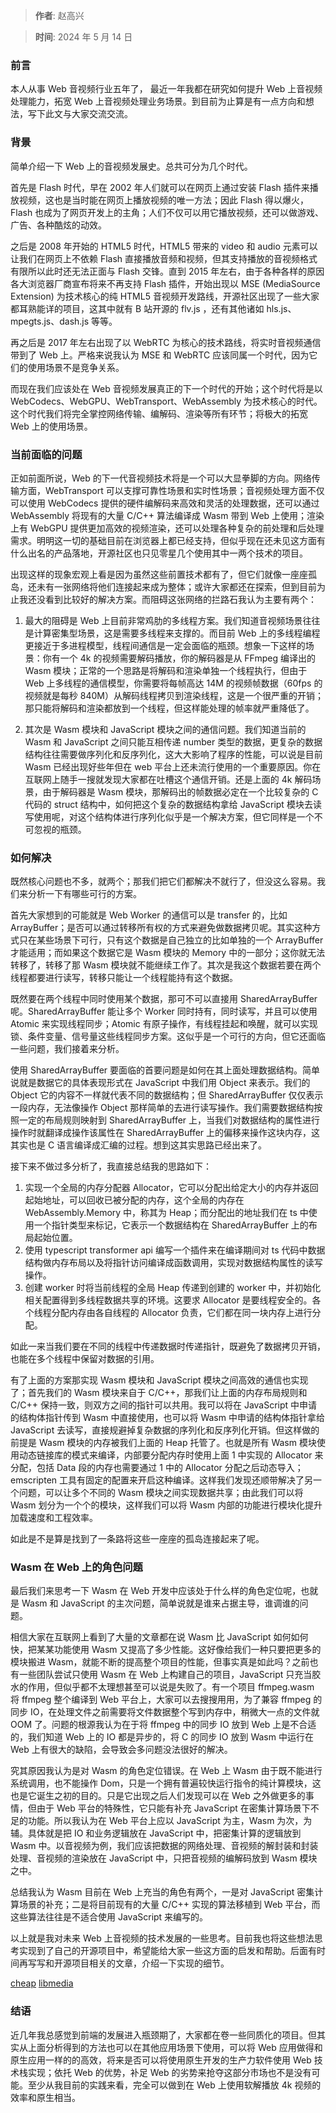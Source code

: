 > **作者**: 赵高兴

> **时间**: 2024 年 5 月 14 日

### 前言

本人从事 Web 音视频行业五年了， 最近一年我都在研究如何提升 Web 上音视频处理能力，拓宽 Web 上音视频处理业务场景。到目前为止算是有一点方向和想法，写下此文与大家交流交流。

### 背景

简单介绍一下 Web 上的音视频发展史。总共可分为几个时代。

首先是 Flash 时代，早在 2002 年人们就可以在网页上通过安装 Flash 插件来播放视频，这也是当时能在网页上播放视频的唯一方法；因此 Flash 得以爆火，Flash 也成为了网页开发上的主角；人们不仅可以用它播放视频，还可以做游戏、广告、各种酷炫的动效。

之后是 2008 年开始的 HTML5 时代，HTML5 带来的 video 和 audio 元素可以让我们在网页上不依赖 Flash 直接播放音频和视频，但其支持播放的音视频格式有限所以此时还无法正面与 Flash 交锋。直到 2015 年左右，由于各种各样的原因各大浏览器厂商宣布将来不再支持 Flash 插件，开始出现以 MSE (MediaSource Extension) 为技术核心的纯 HTML5 音视频开发路线，开源社区出现了一些大家都耳熟能详的项目，这其中就有 B 站开源的 flv.js ，还有其他诸如 hls.js、mpegts.js、dash.js 等等。

再之后是 2017 年左右出现了以 WebRTC 为核心的技术路线，将实时音视频通信带到了 Web 上。严格来说我认为 MSE 和 WebRTC 应该同属一个时代，因为它们的使用场景不是竞争关系。

而现在我们应该处在 Web 音视频发展真正的下一个时代的开始；这个时代将是以 WebCodecs、WebGPU、WebTransport、WebAssembly 为技术核心的时代。这个时代我们将完全掌控网络传输、编解码、渲染等所有环节；将极大的拓宽 Web 上的使用场景。

### 当前面临的问题

正如前面所说，Web 的下一代音视频技术将是一个可以大显拳脚的方向。网络传输方面，WebTransport 可以支撑可靠性场景和实时性场景；音视频处理方面不仅可以使用 WebCodecs 提供的硬件编解码来高效和灵活的处理数据，还可以通过 WebAssembly 将现有的大量 C/C++ 算法编译成 Wasm 带到 Web 上使用；渲染上有 WebGPU 提供更加高效的视频渲染，还可以处理各种复杂的前处理和后处理需求。明明这一切的基础目前在浏览器上都已经支持，但似乎现在还未见这方面有什么出名的产品落地，开源社区也只见零星几个使用其中一两个技术的项目。

出现这样的现象宏观上看是因为虽然这些前置技术都有了，但它们就像一座座孤岛，还未有一张网络将他们连接起来成为整体；或许大家都还在探索，但到目前为止我还没看到比较好的解决方案。而阻碍这张网络的拦路石我认为主要有两个：

 1. 最大的阻碍是 Web 上目前非常鸡肋的多线程方案。我们知道音视频场景往往是计算密集型场景，这是需要多线程来支撑的。而目前 Web 上的多线程编程更接近于多进程模型，线程间通信是一定会面临的瓶颈。想象一下这样的场景：你有一个 4k 的视频需要解码播放，你的解码器是从 FFmpeg 编译出的 Wasm 模块；正常的一个思路是将解码和渲染单独一个线程执行，但由于 Web 上多线程的通信模型，你需要将每帧高达 14M 的视频帧数据（60fps 的视频就是每秒 840M）从解码线程拷贝到渲染线程，这是一个很严重的开销；那只能将解码和渲染都放到一个线程，但这样能处理的帧率就严重降低了。

 2. 其次是 Wasm 模块和 JavaScript 模块之间的通信问题。我们知道当前的 Wasm 和 JavaScript 之间只能互相传递 number 类型的数据，更复杂的数据结构往往需要做序列化和反序列化，这大大影响了程序的性能，可以说是目前 Wasm 已经出现好些年但在 web 平台上还未流行使用的一个重要原因。你在互联网上随手一搜就发现大家都在吐槽这个通信开销。还是上面的 4k 解码场景，由于解码器是 Wasm 模块，那解码出的帧数据必定在一个比较复杂的 C 代码的 struct 结构中，如何把这个复杂的数据结构拿给 JavaScript 模块去读写使用呢，对这个结构体进行序列化似乎是一个解决方案，但它同样是一个不可忽视的瓶颈。

### 如何解决

既然核心问题也不多，就两个；那我们把它们都解决不就行了，但没这么容易。我们来分析一下有哪些可行的方案。

首先大家想到的可能就是 Web Worker 的通信可以是 transfer 的，比如 ArrayBuffer；是否可以通过转移所有权的方式来避免做数据拷贝呢。其实这种方式只在某些场景下可行，只有这个数据是自己独立的比如单独的一个 ArrayBuffer 才能适用；而如果这个数据它是 Wasm 模块的 Memory 中的一部分；这你就无法转移了，转移了那 Wasm 模块就不能继续工作了。其次是我这个数据若要在两个线程都要进行读写，转移只能让一个线程能持有这个数据。

既然要在两个线程中同时使用某个数据，那可不可以直接用  SharedArrayBuffer 呢。SharedArrayBuffer 能让多个 Worker 同时持有，同时读写，并且可以使用 Atomic 来实现线程同步；Atomic 有原子操作，有线程挂起和唤醒，就可以实现锁、条件变量、信号量这些线程同步方案。这似乎是一个可行的方向，但它还面临一些问题，我们接着来分析。

使用 SharedArrayBuffer 要面临的首要问题是如何在其上面处理数据结构。简单说就是数据它的具体表现形式在 JavaScript 中我们用 Object 来表示。我们的 Object 它的内容不一样就代表不同的数据结构；但 SharedArrayBuffer 仅仅表示一段内存，无法像操作 Object 那样简单的去进行读写操作。我们需要数据结构按照一定的布局规则映射到 SharedArrayBuffer 上，当我们对数据结构的属性进行操作时就翻译成操作该属性在 SharedArrayBuffer 上的偏移来操作这块内存，这其实也是 C 语言编译成汇编的过程。想到这其实思路已经出来了。

接下来不做过多分析了，我直接总结我的思路如下：

1. 实现一个全局的内存分配器 Allocator，它可以分配出给定大小的内存并返回起始地址，可以回收已被分配的内存，这个全局的内存在 WebAssembly.Memory 中，称其为 Heap；而分配出的地址我们在 ts 中使用一个指针类型来标记，它表示一个数据结构在 SharedArrayBuffer 上的布局起始位置。
2. 使用 typescript transformer api 编写一个插件来在编译期间对 ts 代码中数据结构做内存布局以及将指针访问编译成函数调用，实现对数据结构属性的读写操作。
3. 创建 worker 时将当前线程的全局 Heap 传递到创建的 worker 中，并初始化相关配置得到多线程数据共享的环境。这要求 Allocator 是要线程安全的。各个线程分配内存由各自线程的 Allocator 负责，它们都在同一块内存上进行分配。

如此一来当我们要在不同的线程中传递数据时传递指针，既避免了数据拷贝开销，也能在多个线程中保留对数据的引用。

有了上面的方案那实现 Wasm 模块和 JavaScript 模块之间高效的通信也实现了；首先我们的 Wasm 模块来自于 C/C++，那我们让上面的内存布局规则和 C/C++ 保持一致，则双方之间的指针可以共用。我可以将在 JavaScript 中申请的结构体指针传到 Wasm 中直接使用，也可以将 Wasm 中申请的结构体指针拿给 JavaScript 去读写，直接规避掉复杂数据的序列化和反序列化开销。但这样做的前提是 Wasm 模块的内存被我们上面的 Heap 托管了。也就是所有 Wasm 模块使用动态链接库的模式来编译，内部要分配内存时使用上面 1 中实现的 Allocator 来分配，包括 Data 段的内存也需要通过 1 中的 Allocator 分配之后动态导入；emscripten 工具有固定的配置来开启这种编译。这样我们发现还顺带解决了另一个问题，可以让多个不同的 Wasm 模块之间实现数据共享；由此我们可以将 Wasm 划分为一个个的模块，这样我们可以将 Wasm 内部的功能进行模块化提升加载速度和工程效率。

如此是不是算是找到了一条路将这些一座座的孤岛连接起来了呢。

### Wasm 在 Web 上的角色问题

最后我们来思考一下 Wasm 在 Web 开发中应该处于什么样的角色定位呢，也就是 Wasm 和 JavaScript 的主次问题，简单说就是谁来占据主导，谁调谁的问题。

相信大家在互联网上看到了大量的文章都在说 Wasm 比 JavaScript 如何如何快，把某某功能使用 Wasm 又提高了多少性能。这好像给我们一种只要把更多的模块搬进 Wasm，就能不断的提高整个项目的性能，但事实真是如此吗？之前也有一些团队尝试只使用 Wasm 在 Web 上构建自己的项目，JavaScript 只充当胶水的作用，但似乎都不太理想甚至可以说是失败了。有一个项目 ffmpeg.wasm 将 ffmpeg 整个编译到 Web 平台上，大家可以去搜搜用用，为了兼容 ffmpeg 的同步 IO，在处理文件之前需要将文件数据整个写到内存中，稍微大一点的文件就 OOM 了。问题的根源我认为在于将 ffmpeg 中的同步 IO 放到 Web 上是不合适的，我们知道 Web 上的 IO 都是异步的，将 C 的同步 IO 放到 Wasm 中运行在 Web 上有很大的缺陷，会导致会多问题没法很好的解决。

究其原因我认为是对 Wasm 的角色定位错误。在 Web 上 Wasm 由于既不能进行系统调用，也不能操作 Dom，只是一个拥有普遍较快运行指令的纯计算模块，这也是它诞生之初的目的。只是它出现之后人们发现可以在 Web 之外做更多的事情，但由于 Web 平台的特殊性，它只能有补充 JavaScript 在密集计算场景下不足的功能。所以我认为在 Web 平台上应以 JavaScript 为主，Wasm 为次，为辅。具体就是把 IO 和业务逻辑放在 JavaScript 中，把密集计算的逻辑放到 Wasm 中。以音视频为例，我们应该把数据的网络处理、音视频的解封装和封装处理、音视频的渲染放在 JavaScript 中，只把音视频的编解码放到 Wasm 模块之中。

总结我认为 Wasm 目前在 Web 上充当的角色有两个，一是对 JavaScript 密集计算场景的补充；二是将目前现有的大量 C/C++ 实现的算法移植到 Web 平台，而这些算法往往是不适合使用 JavaScript 来编写的。

以上就是我对未来 Web 上音视频的技术发展的一些思考。目前我也将这些想法思考实现到了自己的开源项目中，希望能给大家一些这方面的启发和帮助。后面有时间再写写和开源项目相关的文章，介绍一下实现的细节。

[cheap](https://github.com/zhaohappy/cheap)
[libmedia](https://github.com/zhaohappy/libmedia)

### 结语

近几年我总感觉到前端的发展进入瓶颈期了，大家都在卷一些同质化的项目。但其实从上面分析得到的方法也可以在其他应用场景下使用，可以将 Web 应用做得和原生应用一样的的高效，将来是否可以将使用原生开发的生产力软件使用 Web 技术栈实现；依托 Web 的优势，补足 Web 的劣势来抢夺这部分市场也不是没有可能。至少从我目前的实践来看，完全可以做到在 Web 上使用软解播放 4k 视频的效率和原生相当。
